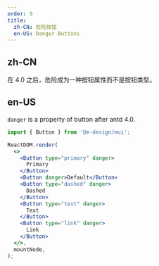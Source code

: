 ```yaml
---
order: 9
title:
  zh-CN: 危险按钮
  en-US: Danger Buttons
---
```


## zh-CN

在 4.0 之后，危险成为一种按钮属性而不是按钮类型。

## en-US

`danger` is a property of button after antd 4.0.

```jsx
import { Button } from '@m-design/mui';

ReactDOM.render(
  <>
    <Button type="primary" danger>
      Primary
    </Button>
    <Button danger>Default</Button>
    <Button type="dashed" danger>
      Dashed
    </Button>
    <Button type="text" danger>
      Text
    </Button>
    <Button type="link" danger>
      Link
    </Button>
  </>,
  mountNode,
);
```
